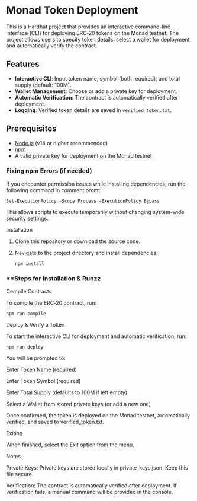 # Monad Token Deployment

This is a Hardhat project that provides an interactive command-line interface (CLI) for deploying ERC‑20 tokens on the Monad testnet. The project allows users to specify token details, select a wallet for deployment, and automatically verify the contract.

## Features

- **Interactive CLI**: Input token name, symbol (both required), and total supply (default: 100M).
- **Wallet Management**: Choose or add a private key for deployment.
- **Automatic Verification**: The contract is automatically verified after deployment.
- **Logging**: Verified token details are saved in `verified_token.txt`.

## Prerequisites

- [Node.js](https://nodejs.org/) (v14 or higher recommended)
- [npm](https://www.npmjs.com/)
- A valid private key for deployment on the Monad testnet

### **Fixing npm Errors (if needed)**

If you encounter permission issues while installing dependencies, run the following command in comment promt:

    Set-ExecutionPolicy -Scope Process -ExecutionPolicy Bypass

This allows scripts to execute temporarily without changing system-wide security settings.

Installation

1. Clone this repository or download the source code.

2. Navigate to the project directory and install dependencies:

   ```
   npm install
### **Steps for Installation & Runzz

Compile Contracts

To compile the ERC‑20 contract, run:

    npm run compile

Deploy & Verify a Token

To start the interactive CLI for deployment and automatic verification, run:

    npm run deploy

You will be prompted to:

Enter Token Name (required)

Enter Token Symbol (required)

Enter Total Supply (defaults to 100M if left empty)

Select a Wallet from stored private keys (or add a new one)

Once confirmed, the token is deployed on the Monad testnet, automatically verified, and saved to verified_token.txt.

Exiting

When finished, select the Exit option from the menu.

Notes

Private Keys: Private keys are stored locally in private_keys.json. Keep this file secure.

Verification: The contract is automatically verified after deployment. If verification fails, a manual command will be provided in the console.

